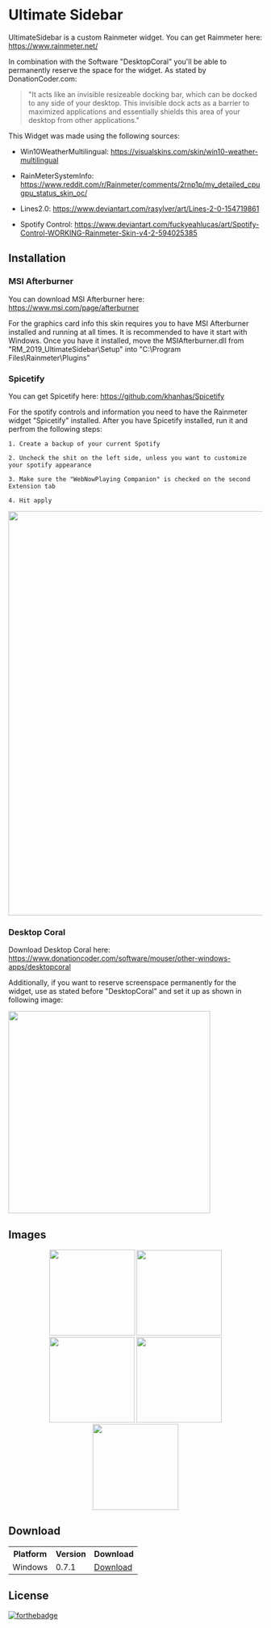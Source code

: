 # Ultimate Sidebar
UltimateSidebar is a custom Rainmeter widget.
You can get Raimmeter here: https://www.rainmeter.net/

In combination with the Software "DesktopCoral" you'll be able to permanently reserve the space for the widget.
As stated by DonationCoder.com: 

> "It acts like an invisible resizeable docking bar, which can be docked to any side of your desktop.
> This invisible dock acts as a barrier to maximized applications and essentially shields this area of your desktop from other applications."

This Widget was made using the following sources:

- Win10WeatherMultilingual:
https://visualskins.com/skin/win10-weather-multilingual

- RainMeterSystemInfo:
https://www.reddit.com/r/Rainmeter/comments/2rnp1p/my_detailed_cpugpu_status_skin_oc/

- Lines2.0:
https://www.deviantart.com/rasylver/art/Lines-2-0-154719861

- Spotify Control:
https://www.deviantart.com/fuckyeahlucas/art/Spotify-Control-WORKING-Rainmeter-Skin-v4-2-594025385

## Installation

### MSI Afterburner

You can download MSI Afterburner here: https://www.msi.com/page/afterburner

For the graphics card info this skin requires you to have MSI Afterburner installed and running at all times. It is recommended to have it start with Windows. Once you have it installed, move the MSIAfterburner.dll from "RM_2019_UltimateSidebar\Setup" into "C:\Program Files\Rainmeter\Plugins"

### Spicetify

You can get Spicetify here: https://github.com/khanhas/Spicetify

For the spotify controls and information you need to have the Rainmeter widget "Spicetify" installed.
After you have Spicetify installed, run it and perfrom the following steps:

    1. Create a backup of your current Spotify
    
    2. Uncheck the shit on the left side, unless you want to customize your spotify appearance
    
    3. Make sure the "WebNowPlaying Companion" is checked on the second Extension tab
    
    4. Hit apply
  
<p align="left">
  <img src="https://github.com/LukasVoeller/RM_2019_UltimateSidebar/blob/master/Images/InkedSpicetify.jpg" width="800" "InkedSpicetify.jpg"/>
</p>

### Desktop Coral

Download Desktop Coral here: https://www.donationcoder.com/software/mouser/other-windows-apps/desktopcoral

Additionally, if you want to reserve screenspace permanently for the widget, use as stated before "DesktopCoral" and set it up as shown in following image:

<p align="left">
  <img src="https://github.com/LukasVoeller/RM_2019_UltimateSidebar/blob/master/Images/DesktopCoral_Settings.PNG" width="400" "DesktopCoral_Settings.PNG"/>
</p>

## Images

<p align="center">
  <img src="https://github.com/LukasVoeller/RM_2019_UltimateSidebar/blob/master/Images/v0.7.1a.PNG" width="170" "v0.7.1a"/>
  <img src="https://github.com/LukasVoeller/RM_2019_UltimateSidebar/blob/master/Images/v0.7.1b.PNG" width="169" "v0.7.1b"/>
  <img src="https://github.com/LukasVoeller/RM_2019_UltimateSidebar/blob/master/Images/v0.7.1c.PNG" width="169" "v0.7.1c"/>
  <img src="https://github.com/LukasVoeller/RM_2019_UltimateSidebar/blob/master/Images/v0.7.1d.PNG" width="169" "v0.7.1d"/>
  <img src="https://github.com/LukasVoeller/RM_2019_UltimateSidebar/blob/master/Images/v0.7.1e.PNG" width="170" "v0.7.1e"/>
</p>

## Download

<table align="center">
  <tr>
    <th>Platform</th>
    <th>Version</th>
    <th>Download</td>
  </tr>
  <tr>
    <td>Windows</td>
    <td>0.7.1</td>
    <td><a href="https://github.com/LukasVoeller/RM_2019_UltimateSidebar/raw/master/UltimateSidebar_0.7.1.rmskin">Download</a></td>
  </tr>
</table>

## License
[![forthebadge](http://forthebadge.com/images/badges/cc-0.svg)](https://creativecommons.org/publicdomain/zero/1.0/)
